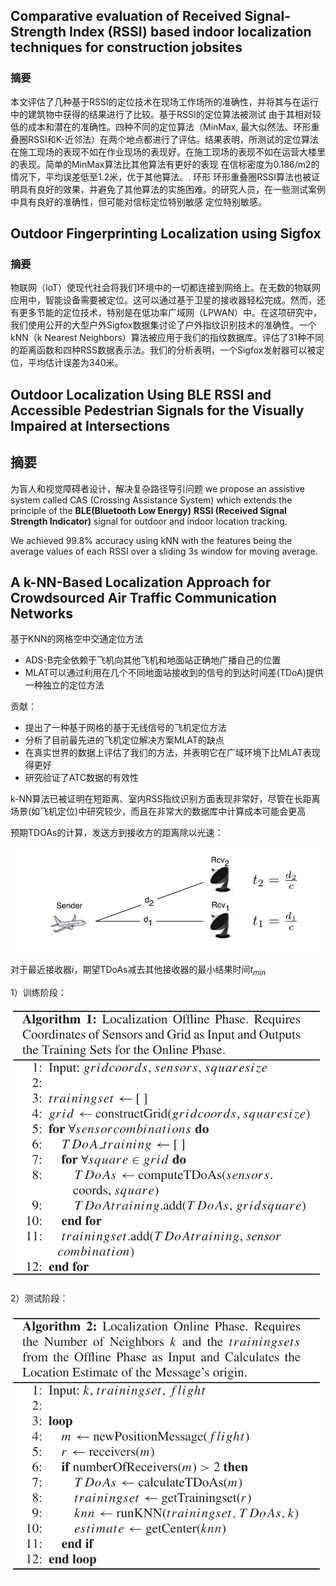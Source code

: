 ## Comparative evaluation of Received Signal-Strength Index (RSSI) based indoor localization techniques for construction jobsites

### 摘要

本文评估了几种基于RSSI的定位技术在现场工作场所的准确性，并将其与在运行中的建筑物中获得的结果进行了比较。基于RSSI的定位算法被测试 由于其相对较低的成本和潜在的准确性。四种不同的定位算法（MinMax, 最大似然法、环形重叠圈RSSI和K-近邻法）在两个地点都进行了评估。结果表明，所测试的定位算法在施工现场的表现不如在作业现场的表现好。在施工现场的表现不如在运营大楼里的表现。简单的MinMax算法比其他算法有更好的表现 在信标密度为0.186/m2的情况下，平均误差低至1.2米，优于其他算法。. 环形 环形重叠圈RSSI算法也被证明具有良好的效果，并避免了其他算法的实施困难。的研究人员，在一些测试案例中具有良好的准确性，但可能对信标定位特别敏感 定位特别敏感。

## Outdoor Fingerprinting Localization using Sigfox

### 摘要

物联网（IoT）使现代社会将我们环境中的一切都连接到网络上。在无数的物联网应用中，智能设备需要被定位。这可以通过基于卫星的接收器轻松完成。然而，还有更多节能的定位技术，特别是在低功率广域网（LPWAN）中。在这项研究中，我们使用公开的大型户外Sigfox数据集讨论了户外指纹识别技术的准确性。一个kNN（k Nearest Neighbors）算法被应用于我们的指纹数据库。评估了31种不同的距离函数和四种RSS数据表示法。我们的分析表明，一个Sigfox发射器可以被定位，平均估计误差为340米。

## Outdoor Localization Using BLE RSSI and Accessible Pedestrian Signals for the Visually Impaired at Intersections

## 摘要

为盲人和视觉障碍者设计，解决复杂路径导引问题
we propose an assistive system called CAS (Crossing Assistance System) which extends the principle of the **BLE(Bluetooth Low Energy)** **RSSI (Received Signal Strength Indicator)** signal for outdoor and indoor
location tracking.

We achieved 99.8% accuracy using kNN with the features being the average values of each RSSI over a sliding 3s window for moving average.


## A k-NN-Based Localization Approach for Crowdsourced Air Traffic Communication Networks

基于KNN的网格空中交通定位方法

- ADS-B完全依赖于飞机向其他飞机和地面站正确地广播自己的位置
- MLAT可以通过利用在几个不同地面站接收到的信号的到达时间差(TDoA)提供一种独立的定位方法

贡献：

- 提出了一种基于网格的基于无线信号的飞机定位方法
- 分析了目前最先进的飞机定位解决方案MLAT的缺点
- 在真实世界的数据上评估了我们的方法，并表明它在广域环境下比MLAT表现得更好
- 研究验证了ATC数据的有效性


k-NN算法已被证明在短距离、室内RSS指纹识别方面表现非常好，尽管在长距离场景(如飞机定位)中研究较少，而且在非常大的数据库中计算成本可能会更高


预期TDOAs的计算，发送方到接收方的距离除以光速：

![1663227116105](image/outdoor_localization/1663227116105.png)

对于最近接收器i，期望TDoAs减去其他接收器的最小结果时间$t_{min}$

1）训练阶段：

![1663227987908](image/outdoor_localization/1663227987908.png)

2）测试阶段：

![1663228229163](image/outdoor_localization/1663228229163.png)
